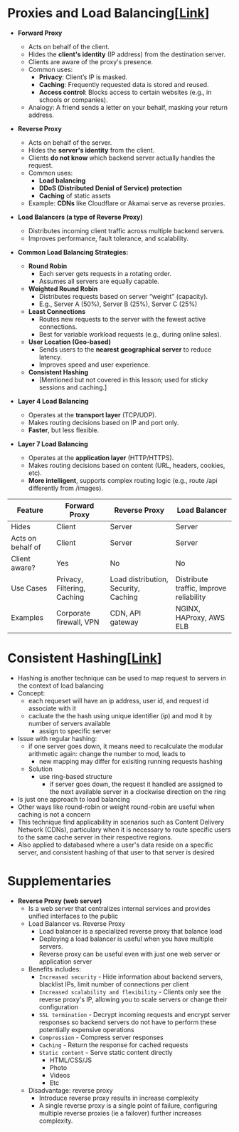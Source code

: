 # Proxies and Load Balancing[[Link](https://neetcode.io/courses/system-design-for-beginners/12)]
- __Forward Proxy__
    * Acts on behalf of the client.
    * Hides the **client's identity** (IP address) from the destination server.
    * Clients are aware of the proxy's presence.
    * Common uses:
        * **Privacy**: Client’s IP is masked.
        * **Caching**: Frequently requested data is stored and reused.
        * **Access control**: Blocks access to certain websites (e.g., in schools or companies).
    * Analogy: A friend sends a letter on your behalf, masking your return address.
- __Reverse Proxy__
    * Acts on behalf of the server.
    * Hides the **server's identity** from the client.
    * Clients **do not know** which backend server actually handles the request.
    * Common uses:
        * **Load balancing**
        * **DDoS (Distributed Denial of Service) protection**
        * **Caching** of static assets
    * Example: **CDNs** like Cloudflare or Akamai serve as reverse proxies.
- __Load Balancers (a type of Reverse Proxy)__
    - Distributes incoming client traffic across multiple backend servers.
    - Improves performance, fault tolerance, and scalability.

- __Common Load Balancing Strategies:__
    * **Round Robin**
        * Each server gets requests in a rotating order.
        * Assumes all servers are equally capable.
    * **Weighted Round Robin**
        * Distributes requests based on server “weight” (capacity).
        * E.g., Server A (50%), Server B (25%), Server C (25%)
    * **Least Connections**
        * Routes new requests to the server with the fewest active connections.
        * Best for variable workload requests (e.g., during online sales).
    * **User Location (Geo-based)**
        * Sends users to the **nearest geographical server** to reduce latency.
        * Improves speed and user experience.
    * **Consistent Hashing**
        * \[Mentioned but not covered in this lesson; used for sticky sessions and caching.]

- __Layer 4 Load Balancing__
    * Operates at the **transport layer** (TCP/UDP).
    * Makes routing decisions based on IP and port only.
    * **Faster**, but less flexible.

- __Layer 7 Load Balancing__
    * Operates at the **application layer** (HTTP/HTTPS).
    * Makes routing decisions based on content (URL, headers, cookies, etc).
    * **More intelligent**, supports complex routing logic (e.g., route /api differently from /images).

| Feature           | Forward Proxy               | Reverse Proxy                        | Load Balancer                           |
| ----------------- | --------------------------- | ------------------------------------ | --------------------------------------- |
| Hides             | Client                      | Server                               | Server                                  |
| Acts on behalf of | Client                      | Server                               | Server                                  |
| Client aware?     | Yes                         | No                                   | No                                      |
| Use Cases         | Privacy, Filtering, Caching | Load distribution, Security, Caching | Distribute traffic, Improve reliability |
| Examples          | Corporate firewall, VPN     | CDN, API gateway                     | NGINX, HAProxy, AWS ELB                 |


# Consistent Hashing[[Link](https://neetcode.io/courses/system-design-for-beginners/13)]
- Hashing is another technique can be used to map request to servers in the context of load balancing
- Concept:
    - each requeset will have an ip address, user id, and request id associate with it
    - cacluate the the hash using unique identifier (ip) and mod it by number of servers available
        - assign to specific server
- Issue with regular hashing:
    - if one server goes down, it means need to recalculate the modular arithmetic again: change the number to mod, leads to 
        - new mapping may differ for exisiting running requests hashing
    - Solution
        - use ring-based structure
            - if server goes down, the request it handled are assigned to the next available server in a clockwise direction on the ring
- Is just one approach to load balancing
- Other ways like round-robin or weight round-robin are useful when caching is not a concern
- This technique find applicability in scenarios such as Content Delivery Network (CDNs), particulary when it is necessary to route specific users to the same cache server in their respective regions.
- Also applied to databased where a user's data reside on a specific server, and consistent hashing of that user to that server is desired

# Supplementaries
- __Reverse Proxy (web server)__
    - Is a web server that centralizes internal services and provides unified interfaces to the public
    - Load Balancer vs. Reverse Proxy
        - Load balancer is a specialized reverse proxy that balance load
        - Deploying a load balancer is useful when you have multiple servers. 
        - Reverse proxy can be useful even with just one web server or application server
    - Benefits includes:
        - `Increased security` - Hide information about backend servers, blacklist IPs, limit number of connections per client
        - `Increased scalability and flexibility` - Clients only see the reverse proxy's IP, allowing you to scale servers or change their configuration
        - `SSL termination` - Decrypt incoming requests and encrypt server responses so backend servers do not have to perform these potentially expensive operations
        - `Compression` - Compress server responses
        - `Caching` - Return the response for cached requests
        - `Static content` - Serve static content directly
            - HTML/CSS/JS
            - Photo
            - Videos
            - Etc
    - Disadvantage: reverse proxy
        - Introduce reverse proxy results in increase complexity
        - A single reverse proxy is a single point of failure, configuring multiple reverse proxies (ie a failover) further increases complexity.

